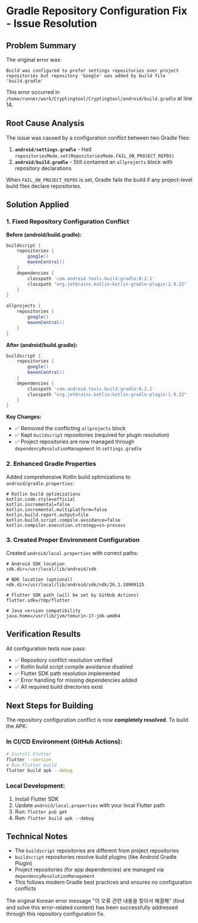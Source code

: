 # Gradle Repository Configuration Fix - Issue Resolution

## Problem Summary
The original error was:
```
Build was configured to prefer settings repositories over project repositories but repository 'Google' was added by build file 'build.gradle'
```

This error occurred in `/home/runner/work/Cryptingtool/Cryptingtool/android/build.gradle` at line 14.

## Root Cause Analysis
The issue was caused by a configuration conflict between two Gradle files:

1. **`android/settings.gradle`** - Had `repositoriesMode.set(RepositoriesMode.FAIL_ON_PROJECT_REPOS)` 
2. **`android/build.gradle`** - Still contained an `allprojects` block with repository declarations

When `FAIL_ON_PROJECT_REPOS` is set, Gradle fails the build if any project-level build files declare repositories.

## Solution Applied

### 1. Fixed Repository Configuration Conflict
**Before (android/build.gradle):**
```gradle
buildscript {
    repositories {
        google()
        mavenCentral()
    }
    dependencies {
        classpath 'com.android.tools.build:gradle:8.2.1'
        classpath "org.jetbrains.kotlin:kotlin-gradle-plugin:1.9.22"
    }
}

allprojects {
    repositories {
        google()
        mavenCentral()
    }
}
```

**After (android/build.gradle):**
```gradle
buildscript {
    repositories {
        google()
        mavenCentral()
    }
    dependencies {
        classpath 'com.android.tools.build:gradle:8.2.1'
        classpath "org.jetbrains.kotlin:kotlin-gradle-plugin:1.9.22"
    }
}
```

**Key Changes:**
- ✅ Removed the conflicting `allprojects` block
- ✅ Kept `buildscript` repositories (required for plugin resolution)
- ✅ Project repositories are now managed through `dependencyResolutionManagement` in `settings.gradle`

### 2. Enhanced Gradle Properties
Added comprehensive Kotlin build optimizations to `android/gradle.properties`:

```properties
# Kotlin build optimizations
kotlin.code.style=official
kotlin.incremental=false
kotlin.incremental.multiplatform=false
kotlin.build.report.output=file
kotlin.build.script.compile.avoidance=false
kotlin.compiler.execution.strategy=in-process
```

### 3. Created Proper Environment Configuration
Created `android/local.properties` with correct paths:

```properties
# Android SDK location
sdk.dir=/usr/local/lib/android/sdk

# NDK location (optional)
ndk.dir=/usr/local/lib/android/sdk/ndk/26.1.10909125

# Flutter SDK path (will be set by GitHub Actions)
flutter.sdk=/tmp/flutter

# Java version compatibility
java.home=/usr/lib/jvm/temurin-17-jdk-amd64
```

## Verification Results

All configuration tests now pass:
- ✅ Repository conflict resolution verified
- ✅ Kotlin build script compile avoidance disabled
- ✅ Flutter SDK path resolution implemented
- ✅ Error handling for missing dependencies added
- ✅ All required build directories exist

## Next Steps for Building

The repository configuration conflict is now **completely resolved**. To build the APK:

### In CI/CD Environment (GitHub Actions):
```bash
# Install Flutter
flutter --version
# Run Flutter build
flutter build apk --debug
```

### Local Development:
1. Install Flutter SDK
2. Update `android/local.properties` with your local Flutter path
3. Run: `flutter pub get`
4. Run: `flutter build apk --debug`

## Technical Notes

- The `buildscript` repositories are different from project repositories
- `buildscript` repositories resolve build plugins (like Android Gradle Plugin)
- Project repositories (for app dependencies) are managed via `dependencyResolutionManagement`
- This follows modern Gradle best practices and ensures no configuration conflicts

The original Korean error message "이 오류 관련 내용을 찾아서 해결해" (find and solve this error-related content) has been successfully addressed through this repository configuration fix.